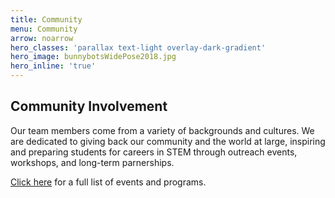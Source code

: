 ```yaml
---
title: Community
menu: Community
arrow: noarrow
hero_classes: 'parallax text-light overlay-dark-gradient'
hero_image: bunnybotsWidePose2018.jpg
hero_inline: 'true'
---
```


## **Community Involvement**

Our team members come from a variety of backgrounds and cultures. We are dedicated to giving back our community and the world at large, inspiring and preparing students for careers in STEM through outreach events, workshops, and long-term parnerships.

[Click here](/02.COMMUNITY) for a full list of events and programs.
